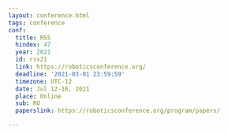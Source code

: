```yaml
---
layout: conference.html
tags: conference
conf:
  title: RSS
  hindex: 47
  year: 2021
  id: rss21
  link: https://roboticsconference.org/
  deadline: '2021-03-01 23:59:59'
  timezone: UTC-12
  date: Jul 12-16, 2021
  place: Online
  sub: RO
  paperslink: https://roboticsconference.org/program/papers/

---
```

